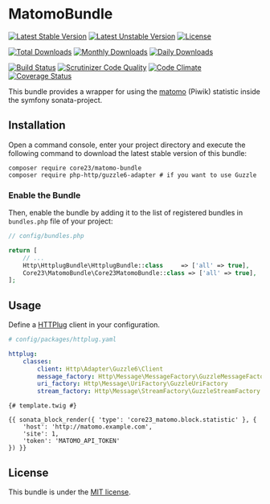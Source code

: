 MatomoBundle
===========
[![Latest Stable Version](https://poser.pugx.org/core23/matomo-bundle/v/stable)](https://packagist.org/packages/core23/matomo-bundle)
[![Latest Unstable Version](https://poser.pugx.org/core23/matomo-bundle/v/unstable)](https://packagist.org/packages/core23/matomo-bundle)
[![License](https://poser.pugx.org/core23/matomo-bundle/license)](https://packagist.org/packages/core23/matomo-bundle)

[![Total Downloads](https://poser.pugx.org/core23/matomo-bundle/downloads)](https://packagist.org/packages/core23/matomo-bundle)
[![Monthly Downloads](https://poser.pugx.org/core23/matomo-bundle/d/monthly)](https://packagist.org/packages/core23/matomo-bundle)
[![Daily Downloads](https://poser.pugx.org/core23/matomo-bundle/d/daily)](https://packagist.org/packages/core23/matomo-bundle)

[![Build Status](https://travis-ci.org/core23/MatomoBundle.svg)](https://travis-ci.org/core23/MatomoBundle)
[![Scrutinizer Code Quality](https://scrutinizer-ci.com/g/core23/MatomoBundle/badges/quality-score.png?b=master)](https://scrutinizer-ci.com/g/core23/MatomoBundle)
[![Code Climate](https://codeclimate.com/github/core23/MatomoBundle/badges/gpa.svg)](https://codeclimate.com/github/core23/MatomoBundle)
[![Coverage Status](https://coveralls.io/repos/core23/MatomoBundle/badge.svg)](https://coveralls.io/r/core23/MatomoBundle)

This bundle provides a wrapper for using the [matomo] (Piwik) statistic inside the symfony sonata-project.

## Installation

Open a command console, enter your project directory and execute the following command to download the latest stable version of this bundle:

```
composer require core23/matomo-bundle
composer require php-http/guzzle6-adapter # if you want to use Guzzle
```

### Enable the Bundle

Then, enable the bundle by adding it to the list of registered bundles in `bundles.php` file of your project:

```php
// config/bundles.php

return [
    // ...
    Http\HttplugBundle\HttplugBundle::class     => ['all' => true],
    Core23\MatomoBundle\Core23MatomoBundle::class => ['all' => true],
];
```

## Usage

Define a [HTTPlug] client in your configuration.

```yaml
# config/packages/httplug.yaml

httplug:
    classes:
        client: Http\Adapter\Guzzle6\Client
        message_factory: Http\Message\MessageFactory\GuzzleMessageFactory
        uri_factory: Http\Message\UriFactory\GuzzleUriFactory
        stream_factory: Http\Message\StreamFactory\GuzzleStreamFactory
```

```twig
{# template.twig #}

{{ sonata_block_render({ 'type': 'core23_matomo.block.statistic' }, {
    'host': 'http://matomo.example.com',
    'site': 1,
    'token': 'MATOMO_API_TOKEN'
}) }}
```

## License

This bundle is under the [MIT license](LICENSE.md).

[HTTPlug]: http://docs.php-http.org/en/latest/index.html
[matomo]: https://matomo.org
